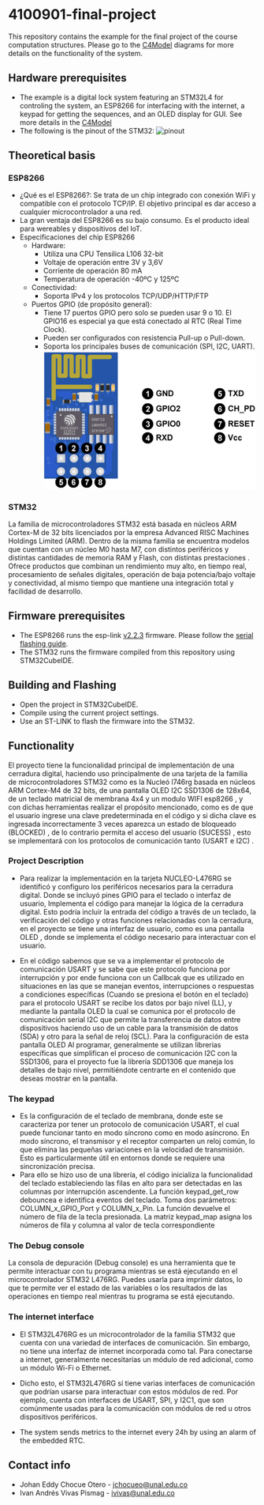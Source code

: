 # 4100901-final-project
This repository contains the example for the final project of the course computation structures. Please go to the [C4Model](Doc/C4Model.md) diagrams for more details on the functionality of the system.

## Hardware prerequisites
* The example is a digital lock system featuring an STM32L4 for controling the system, an ESP8266 for interfacing with the internet, a keypad for getting the sequences, and an OLED display for GUI. See more details in the [C4Model](Doc/C4Model.md)
* The following is the pinout of the STM32:
![pinout](Doc/pinout.png)

## Theoretical basis
### ESP8266
* ¿Qué es el ESP8266?: Se trata de un chip integrado con conexión WiFi y compatible con el protocolo TCP/IP. El objetivo principal es dar acceso a cualquier microcontrolador a una red.
* La gran ventaja del ESP8266 es su bajo consumo. Es el producto ideal para wereables y dispositivos del IoT.
* Especificaciones del chip ESP8266
  * Hardware:
    * Utiliza una CPU Tensilica L106 32-bit
    * Voltaje de operación entre 3V y 3,6V
    * Corriente de operación 80 mA
    * Temperatura de operación -40ºC y 125ºC
  * Conectividad:
    * Soporta IPv4 y los protocolos TCP/UDP/HTTP/FTP
  * Puertos GPIO (de propósito general):
    * Tiene 17 puertos GPIO pero solo se pueden usar 9 o 10. El GPIO16 es especial ya que está conectado al RTC (Real Time Clock).
    * Pueden ser configurados con resistencia Pull-up o Pull-down.
    * Soporta los principales buses de comunicación (SPI, I2C, UART).
    ![pinout](Doc/pin_esp.png)

### STM32
La familia de microcontroladores STM32 está basada en núcleos ARM Cortex-M de 32 bits licenciados por la empresa Advanced RISC Machines Holdings Limited (ARM). Dentro de la misma familia se encuentra modelos que cuentan con un núcleo M0 hasta M7, con distintos periféricos y distintas cantidades de memoria RAM y Flash, con distintas prestaciones . Ofrece productos que combinan un rendimiento muy alto, en tiempo real, procesamiento de señales digitales, operación de baja potencia/bajo voltaje y conectividad, al mismo tiempo que mantiene una integración total y facilidad de desarrollo.

## Firmware prerequisites
* The ESP8266 runs the esp-link [v2.2.3](https://github.com/jeelabs/esp-link/releases/tag/v2.2.3) firmware. Please follow the [serial flashing guide](https://github.com/jeelabs/esp-link/blob/master/FLASHING.md#initial-serial-flashing).
* The STM32 runs the firmware compiled from this repository using STM32CubeIDE.

## Building and Flashing
* Open the project in STM32CubeIDE.
* Compile using the current project settings.
* Use an ST-LINK to flash the firmware into the STM32.

## Functionality
El proyecto tiene la funcionalidad principal  de implementación de una  cerradura digital, haciendo uso principalmente de una tarjeta de la familia de microcontroladores STM32 como es la Nucleó l746rg basada en núcleos ARM Cortex-M4 de 32 bits, de una pantalla  OLED I2C SSD1306 de 128x64, de un teclado  matricial de membrana 4x4 y un modulo WIFI esp8266 , y con dichas herramientas realizar el propósito mencionado, como es de que el usuario ingrese una clave predeterminada en el código y si dicha clave es ingresada incorrectamente  3 veces aparezca un estado de bloqueado (BLOCKED) , de lo contrario permita el acceso del usuario (SUCESS) , esto se implementará con los protocolos de comunicación tanto (USART e I2C) .

### Project Description
* Para realizar la implementación en la tarjeta NUCLEO-L476RG se identificó y configuro los periféricos necesarios para la cerradura digital. Donde se incluyó pines GPIO para el teclado o interfaz de usuario, Implementa el código para manejar la lógica de la cerradura digital. Esto podría incluir la entrada del código a través de un teclado, la verificación del código y otras funciones relacionadas con la cerradura, en el proyecto se tiene una interfaz de usuario, como es una pantalla OLED , donde se implementa el código necesario para interactuar con el usuario.

* En el código sabemos que se va a implementar el protocolo de comunicación USART y se sabe que este protocolo funciona por interrupción y por ende funciona con un Callbcak que es utilizado en situaciones en las que se manejan eventos, interrupciones o respuestas a condiciones específicas (Cuando se presiona el botón en el teclado) para el protocolo USART se recibe los datos por bajo nivel (LL), y mediante la pantalla OLED la cual se comunica por el protocolo de comunicación serial I2C que permite la transferencia de datos entre dispositivos haciendo uso de un cable para la transmisión de datos (SDA) y otro para la señal de reloj (SCL). Para la configuración de esta pantalla OLED Al programar, generalmente se utilizan librerias específicas que simplifican el proceso de comunicación I2C con la SSD1306, para el proyecto fue la librería SDD1306 que maneja los detalles de bajo nivel, permitiéndote centrarte en el contenido que deseas mostrar en la pantalla.

### The keypad
* Es la configuración de el teclado de membrana, donde este se caracteriza por tener un protocolo de comunicación USART, el cual puede funcionar tanto en modo síncrono como en modo asíncrono. En modo síncrono, el transmisor y el receptor comparten un reloj común, lo que elimina las pequeñas variaciones en la velocidad de transmisión. Esto es particularmente útil en entornos donde se requiere una sincronización precisa.
* Para ello se hizo uso de una librería, el código inicializa la funcionalidad del teclado estableciendo las filas en alto para ser detectadas en las columnas por interrupción ascendente. La función keypad_get_row debouncea e identifica eventos del teclado. Toma dos parámetros: COLUMN_x_GPIO_Port y COLUMN_x_Pin. La función devuelve el número de fila de la tecla presionada. La matriz keypad_map asigna los números de fila y columna al valor de tecla correspondiente

### The Debug console
La consola de depuración (Debug console) es una herramienta que te permite interactuar con tu programa mientras se está ejecutando en el microcontrolador STM32 L476RG. Puedes usarla para imprimir datos, lo que te permite ver el estado de las variables o los resultados de las operaciones en tiempo real mientras tu programa se está ejecutando.

### The internet interface
* El STM32L476RG es un microcontrolador de la familia STM32 que cuenta con una variedad de interfaces de comunicación. Sin embargo, no tiene una interfaz de internet incorporada como tal. Para conectarse a internet, generalmente necesitarías un módulo de red adicional, como un módulo Wi-Fi o Ethernet.

* Dicho esto, el STM32L476RG sí tiene varias interfaces de comunicación que podrían usarse para interactuar con estos módulos de red. Por ejemplo, cuenta con interfaces de USART, SPI, y I2C1, que son comúnmente usadas para la comunicación con módulos de red u otros dispositivos periféricos.

* The system sends metrics to the internet every 24h by using an alarm of the embedded RTC.

## Contact info
* Johan Eddy Chocue Otero - jchocueo@unal.edu.co
* Ivan Andrés Vivas Pismag - ivivas@unal.edu.co